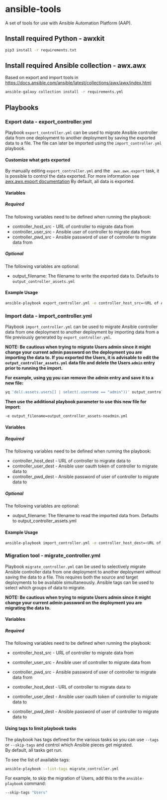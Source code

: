 # ansible-tools

A set of tools for use with Ansible Automation Platform (AAP).

## Install required Python - awxkit
```bash
pip3 install -r requirements.txt
```

## Install required Ansible collection - awx.awx
Based on export and import tools in https://docs.ansible.com/ansible/latest/collections/awx/awx/index.html
```bash
ansible-galaxy collection install -r requirements.yml
```

## Playbooks

### Export data - export_controller.yml
Playbook `export_controller.yml` can be used to migrate Ansible controller data from one deployment to another deployment by saving the exported data to a file.  The file can later be imported using the `import_controller.yml` playbook.

#### Customize what gets exported
By manually editing `export_controller.yml` and the ` awx.awx.export` task, it is possible to control the data exported. For more information see [awx.awx.export documentation](https://docs.ansible.com/ansible/latest/collections/awx/awx/export_module.html)  By default, all data is exported.

#### Variables
##### Required
The following variables need to be defined when running the playbook:
- controller_host_src - URL of controller to migrate data from
- controller_user_src - Ansible user of controller to migrate data from
- controller_pwd_src - Ansible password of user of controller to migrate data from

##### Optional
The following variables are optional:
- output_filename: The filename to write the exported data to. Defaults to `output_controller_assets.yml`

#### Example Usage
```bash
ansible-playbook export_controller.yml -e controller_host_src=<URL of AAP controller>  -e controller_user_src="<AAP user>" -e controller_pwd_src="<AAP password>"

```

### Import data - import_controller.yml
Playbook `import_controller.yml` can be used to migrate Ansible controller data from one deployment to another deployment by importing data from a file previously generated by `export_controller.yml`.

**NOTE: Be cautious when trying to migrate Users admin since it might change your current admin password on the deployment you are importing the data to.  If you exported the Users, it is advisable to edit the `output_controller_assets.yml` data file and delete the Users `admin` entry prior to running the import.**

**For example, using [yq](https://github.com/mikefarah/yq) you can remove the admin entry and save it to a new file:**
```bash
yq 'del(.assets.users[] | select(.username == "admin"))' output_controller_assets.yml > output_controller_assets-noadmin.yml
```

**Then use the additional playbook parameter to use this new file for import:**
```bash
-e output_filename=output_controller_assets-noadmin.yml
```

#### Variables
##### Required
The following variables need to be defined when running the playbook:
- controller_host_dest - URL of controller to migrate data to
- controller_user_dest - Ansible user oauth token of controller to migrate data to
- controller_pwd_dest - Ansible password of user of controller to migrate data to

##### Optional
The following variables are optional:
- output_filename: The filename to read the imported data from. Defaults to output_controller_assets.yml

#### Example Usage
```bash
ansible-playbook import_controller.yml -e controller_host_dest=<URL of AAP controller>  -e controller_user_dest="<AAP user>" -e controller_pwd_dest="<AAP password>"

```

### Migration tool - migrate_controller.yml
Playbook `migrate_controller.yml` can be used to selectively migrate Ansible controller data from one deployment to another deployment without saving the data to a file. This requires both the source and target deployments to be available simultaneously. Ansible tags can be used to select which groups of data to migrate.

**NOTE: Be cautious when trying to migrate Users admin since it might change your current admin password on the deployment you are migrating the data to.**

#### Variables
##### Required
The following variables need to be defined when running the playbook:
- controller_host_src - URL of controller to migrate data from
- controller_user_src - Ansible user of controller to migrate data from
- controller_pwd_src - Ansible password of user of controller to migrate data from

- controller_host_dest - URL of controller to migrate data to
- controller_user_dest - Ansible user oauth token of controller to migrate data to
- controller_pwd_dest - Ansible password of user of controller to migrate data to

#### Using tags to limit playbook tasks
The playbook has tags defined for the various tasks so you can use
`--tags` or `--skip-tags` and control which Ansible pieces get migrated.  
By default, all tasks get run.

To see the list of available tags:
```bash
ansible-playbook --list-tags migrate_controller.yml
```

For example, to skip the migration of Users, add this to the `ansible-playbook` command:
```bash
--skip-tags "Users"
```
